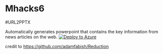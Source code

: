 # Mhacks6

#URL2PPTX

Automatically generates powerpoint that contains the key information from news articles on the web.
[![Deploy to Azure](http://azuredeploy.net/deploybutton.png)](https://azuredeploy.net/)


credit to https://github.com/adamfabish/Reduction
